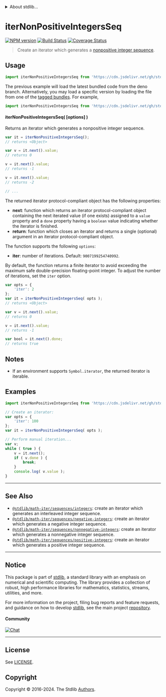 <!--

@license Apache-2.0

Copyright (c) 2020 The Stdlib Authors.

Licensed under the Apache License, Version 2.0 (the "License");
you may not use this file except in compliance with the License.
You may obtain a copy of the License at

   http://www.apache.org/licenses/LICENSE-2.0

Unless required by applicable law or agreed to in writing, software
distributed under the License is distributed on an "AS IS" BASIS,
WITHOUT WARRANTIES OR CONDITIONS OF ANY KIND, either express or implied.
See the License for the specific language governing permissions and
limitations under the License.

-->


<details>
  <summary>
    About stdlib...
  </summary>
  <p>We believe in a future in which the web is a preferred environment for numerical computation. To help realize this future, we've built stdlib. stdlib is a standard library, with an emphasis on numerical and scientific computation, written in JavaScript (and C) for execution in browsers and in Node.js.</p>
  <p>The library is fully decomposable, being architected in such a way that you can swap out and mix and match APIs and functionality to cater to your exact preferences and use cases.</p>
  <p>When you use stdlib, you can be absolutely certain that you are using the most thorough, rigorous, well-written, studied, documented, tested, measured, and high-quality code out there.</p>
  <p>To join us in bringing numerical computing to the web, get started by checking us out on <a href="https://github.com/stdlib-js/stdlib">GitHub</a>, and please consider <a href="https://opencollective.com/stdlib">financially supporting stdlib</a>. We greatly appreciate your continued support!</p>
</details>

# iterNonPositiveIntegersSeq

[![NPM version][npm-image]][npm-url] [![Build Status][test-image]][test-url] [![Coverage Status][coverage-image]][coverage-url] <!-- [![dependencies][dependencies-image]][dependencies-url] -->

> Create an iterator which generates a [nonpositive integer sequence][oeis-a001489].

<!-- Section to include introductory text. Make sure to keep an empty line after the intro `section` element and another before the `/section` close. -->

<section class="intro">

</section>

<!-- /.intro -->

<!-- Package usage documentation. -->



<section class="usage">

## Usage

<!-- eslint-disable id-length -->

```javascript
import iterNonPositiveIntegersSeq from 'https://cdn.jsdelivr.net/gh/stdlib-js/math-iter-sequences-nonpositive-integers@deno/mod.js';
```
The previous example will load the latest bundled code from the deno branch. Alternatively, you may load a specific version by loading the file from one of the [tagged bundles](https://github.com/stdlib-js/math-iter-sequences-nonpositive-integers/tags). For example,

```javascript
import iterNonPositiveIntegersSeq from 'https://cdn.jsdelivr.net/gh/stdlib-js/math-iter-sequences-nonpositive-integers@v0.2.2-deno/mod.js';
```

#### iterNonPositiveIntegersSeq( \[options] )

Returns an iterator which generates a nonpositive integer sequence.

<!-- eslint-disable id-length -->

```javascript
var it = iterNonPositiveIntegersSeq();
// returns <Object>

var v = it.next().value;
// returns 0

v = it.next().value;
// returns -1

v = it.next().value;
// returns -2

// ...
```

The returned iterator protocol-compliant object has the following properties:

-   **next**: function which returns an iterator protocol-compliant object containing the next iterated value (if one exists) assigned to a `value` property and a `done` property having a `boolean` value indicating whether the iterator is finished.
-   **return**: function which closes an iterator and returns a single (optional) argument in an iterator protocol-compliant object.

The function supports the following `options`:

-   **iter**: number of iterations. Default: `9007199254740992`.

By default, the function returns a finite iterator to avoid exceeding the maximum safe double-precision floating-point integer. To adjust the number of iterations, set the `iter` option.

<!-- eslint-disable id-length -->

```javascript
var opts = {
    'iter': 2
};
var it = iterNonPositiveIntegersSeq( opts );
// returns <Object>

var v = it.next().value;
// returns 0

v = it.next().value;
// returns -1

var bool = it.next().done;
// returns true
```

</section>

<!-- /.usage -->

<!-- Package usage notes. Make sure to keep an empty line after the `section` element and another before the `/section` close. -->

<section class="notes">

## Notes

-   If an environment supports `Symbol.iterator`, the returned iterator is iterable.

</section>

<!-- /.notes -->

<!-- Package usage examples. -->

<section class="examples">

## Examples

<!-- eslint no-undef: "error" -->

<!-- eslint-disable id-length -->

```javascript
import iterNonPositiveIntegersSeq from 'https://cdn.jsdelivr.net/gh/stdlib-js/math-iter-sequences-nonpositive-integers@deno/mod.js';

// Create an iterator:
var opts = {
    'iter': 100
};
var it = iterNonPositiveIntegersSeq( opts );

// Perform manual iteration...
var v;
while ( true ) {
    v = it.next();
    if ( v.done ) {
        break;
    }
    console.log( v.value );
}
```

</section>

<!-- /.examples -->

<!-- Section to include cited references. If references are included, add a horizontal rule *before* the section. Make sure to keep an empty line after the `section` element and another before the `/section` close. -->

<section class="references">

</section>

<!-- /.references -->

<!-- Section for related `stdlib` packages. Do not manually edit this section, as it is automatically populated. -->

<section class="related">

* * *

## See Also

-   <span class="package-name">[`@stdlib/math-iter/sequences/integers`][@stdlib/math/iter/sequences/integers]</span><span class="delimiter">: </span><span class="description">create an iterator which generates an interleaved integer sequence.</span>
-   <span class="package-name">[`@stdlib/math-iter/sequences/negative-integers`][@stdlib/math/iter/sequences/negative-integers]</span><span class="delimiter">: </span><span class="description">create an iterator which generates a negative integer sequence.</span>
-   <span class="package-name">[`@stdlib/math-iter/sequences/nonnegative-integers`][@stdlib/math/iter/sequences/nonnegative-integers]</span><span class="delimiter">: </span><span class="description">create an iterator which generates a nonnegative integer sequence.</span>
-   <span class="package-name">[`@stdlib/math-iter/sequences/positive-integers`][@stdlib/math/iter/sequences/positive-integers]</span><span class="delimiter">: </span><span class="description">create an iterator which generates a positive integer sequence.</span>

</section>

<!-- /.related -->

<!-- Section for all links. Make sure to keep an empty line after the `section` element and another before the `/section` close. -->


<section class="main-repo" >

* * *

## Notice

This package is part of [stdlib][stdlib], a standard library with an emphasis on numerical and scientific computing. The library provides a collection of robust, high performance libraries for mathematics, statistics, streams, utilities, and more.

For more information on the project, filing bug reports and feature requests, and guidance on how to develop [stdlib][stdlib], see the main project [repository][stdlib].

#### Community

[![Chat][chat-image]][chat-url]

---

## License

See [LICENSE][stdlib-license].


## Copyright

Copyright &copy; 2016-2024. The Stdlib [Authors][stdlib-authors].

</section>

<!-- /.stdlib -->

<!-- Section for all links. Make sure to keep an empty line after the `section` element and another before the `/section` close. -->

<section class="links">

[npm-image]: http://img.shields.io/npm/v/@stdlib/math-iter-sequences-nonpositive-integers.svg
[npm-url]: https://npmjs.org/package/@stdlib/math-iter-sequences-nonpositive-integers

[test-image]: https://github.com/stdlib-js/math-iter-sequences-nonpositive-integers/actions/workflows/test.yml/badge.svg?branch=v0.2.2
[test-url]: https://github.com/stdlib-js/math-iter-sequences-nonpositive-integers/actions/workflows/test.yml?query=branch:v0.2.2

[coverage-image]: https://img.shields.io/codecov/c/github/stdlib-js/math-iter-sequences-nonpositive-integers/main.svg
[coverage-url]: https://codecov.io/github/stdlib-js/math-iter-sequences-nonpositive-integers?branch=main

<!--

[dependencies-image]: https://img.shields.io/david/stdlib-js/math-iter-sequences-nonpositive-integers.svg
[dependencies-url]: https://david-dm.org/stdlib-js/math-iter-sequences-nonpositive-integers/main

-->

[chat-image]: https://img.shields.io/gitter/room/stdlib-js/stdlib.svg
[chat-url]: https://app.gitter.im/#/room/#stdlib-js_stdlib:gitter.im

[stdlib]: https://github.com/stdlib-js/stdlib

[stdlib-authors]: https://github.com/stdlib-js/stdlib/graphs/contributors

[umd]: https://github.com/umdjs/umd
[es-module]: https://developer.mozilla.org/en-US/docs/Web/JavaScript/Guide/Modules

[deno-url]: https://github.com/stdlib-js/math-iter-sequences-nonpositive-integers/tree/deno
[deno-readme]: https://github.com/stdlib-js/math-iter-sequences-nonpositive-integers/blob/deno/README.md
[umd-url]: https://github.com/stdlib-js/math-iter-sequences-nonpositive-integers/tree/umd
[umd-readme]: https://github.com/stdlib-js/math-iter-sequences-nonpositive-integers/blob/umd/README.md
[esm-url]: https://github.com/stdlib-js/math-iter-sequences-nonpositive-integers/tree/esm
[esm-readme]: https://github.com/stdlib-js/math-iter-sequences-nonpositive-integers/blob/esm/README.md
[branches-url]: https://github.com/stdlib-js/math-iter-sequences-nonpositive-integers/blob/main/branches.md

[stdlib-license]: https://raw.githubusercontent.com/stdlib-js/math-iter-sequences-nonpositive-integers/main/LICENSE

[oeis-a001489]: http://oeis.org/A001489

<!-- <related-links> -->

[@stdlib/math/iter/sequences/integers]: https://github.com/stdlib-js/math-iter-sequences-integers/tree/deno

[@stdlib/math/iter/sequences/negative-integers]: https://github.com/stdlib-js/math-iter-sequences-negative-integers/tree/deno

[@stdlib/math/iter/sequences/nonnegative-integers]: https://github.com/stdlib-js/math-iter-sequences-nonnegative-integers/tree/deno

[@stdlib/math/iter/sequences/positive-integers]: https://github.com/stdlib-js/math-iter-sequences-positive-integers/tree/deno

<!-- </related-links> -->

</section>

<!-- /.links -->
